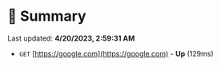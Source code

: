 # 📖 Summary
Last updated: **4/20/2023, 2:59:31 AM**

- `GET` [https://google.com](https://google.com) - **Up** (129ms)
